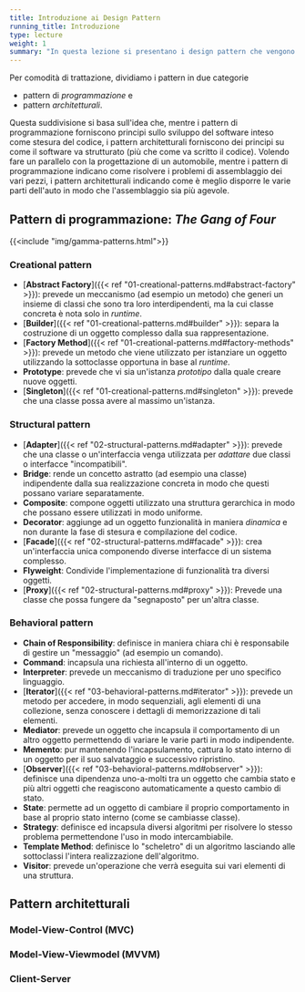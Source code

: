 ```yaml
---
title: Introduzione ai Design Pattern
running_title: Introduzione
type: lecture
weight: 1
summary: "In questa lezione si presentano i design pattern che vengono affrontati in questo modulo. Pur non rappresentando una lista esaustiva, i pattern qui menzionati (trattati in dettaglio nelle seguenti lezioni) coprono un significativo numero di situazioni di progettazione software."
---
```


Per comodità di trattazione, dividiamo i pattern in due categorie
* pattern di *programmazione* e
* pattern *architetturali*.

Questa suddivisione si basa sull'idea che, mentre i pattern di programmazione
forniscono principi sullo sviluppo del software inteso come stesura del codice,
i pattern architetturali forniscono dei principi su come il software va
strutturato (più che come va scritto il codice). Volendo fare un parallelo con
la progettazione di un automobile, mentre i pattern di programmazione indicano
come risolvere i problemi di assemblaggio dei vari pezzi, i pattern architetturali
indicando come è meglio disporre le varie parti dell'auto in modo che l'assemblaggio
sia più agevole.

## Pattern di programmazione: *The Gang of Four*

{{<include "img/gamma-patterns.html">}}

### Creational pattern

* [**Abstract Factory**]({{< ref "01-creational-patterns.md#abstract-factory" >}}):
prevede un meccanismo (ad esempio un metodo) che generi un insieme di classi che
sono tra loro interdipendenti, ma la cui classe concreta è nota solo in *runtime*.
* [**Builder**]({{< ref "01-creational-patterns.md#builder" >}}): separa la
costruzione di un oggetto complesso dalla sua rappresentazione.
* [**Factory Method**]({{< ref "01-creational-patterns.md#factory-methods" >}}):
prevede un metodo che viene utilizzato per istanziare un oggetto utilizzando la
sottoclasse opportuna in base al *runtime*.
* **Prototype**: prevede che vi sia un'istanza *prototipo* dalla quale creare
nuove oggetti. 
* [**Singleton**]({{< ref "01-creational-patterns.md#singleton" >}}): prevede che
 una classe possa avere al massimo un'istanza.

### Structural pattern
* [**Adapter**]({{< ref "02-structural-patterns.md#adapter" >}}): prevede che una
classe o un'interfaccia venga utilizzata per *adattare* due classi o interfacce
"incompatibili".
* **Bridge**: rende un concetto astratto (ad esempio una classe) indipendente
dalla sua realizzazione concreta in modo che questi possano variare separatamente.
* **Composite**: compone
oggetti utilizzato una struttura gerarchica in modo che possano essere utilizzati
in modo uniforme.
* **Decorator**: aggiunge ad un oggetto funzionalità in maniera *dinamica* e non
durante la fase di stesura e compilazione del codice.
* [**Facade**]({{< ref "02-structural-patterns.md#facade" >}}): crea un'interfaccia
unica componendo diverse interfacce di un sistema complesso.
* **Flyweight**: Condivide l'implementazione di funzionalità tra diversi oggetti.
* [**Proxy**]({{< ref "02-structural-patterns.md#proxy" >}}): Prevede una classe
che possa fungere da "segnaposto" per un'altra classe.

### Behavioral pattern
* **Chain of Responsibility**: definisce in maniera chiara chi è responsabile di
gestire un "messaggio" (ad esempio un comando).
* **Command**: incapsula una richiesta all'interno di un oggetto.
* **Interpreter**: prevede un meccanismo di traduzione per uno specifico linguaggio.
* [**Iterator**]({{< ref "03-behavioral-patterns.md#iterator" >}}): prevede un
metodo per accedere, in modo sequenziali, agli elementi di una collezione, senza
conoscere i dettagli di memorizzazione di tali elementi.
* **Mediator**: prevede un oggetto che incapsula il comportamento di un altro
oggetto permettendo di variare le varie parti in modo indipendente.
* **Memento**: pur mantenendo l'incapsulamento, cattura lo stato interno di un
oggetto per il suo salvataggio e successivo ripristino.
* [**Observer**]({{< ref "03-behavioral-patterns.md#observer" >}}): definisce una
dipendenza uno-a-molti tra un oggetto che cambia stato e più altri oggetti che
reagiscono automaticamente a questo cambio di stato.
* **State**: permette ad un oggetto di cambiare il proprio comportamento in base
al proprio stato interno (come se cambiasse classe).
* **Strategy**: definisce ed incapsula diversi algoritmi per risolvere lo stesso
problema permettendone l'uso in modo intercambiabile.
* **Template Method**: definisce lo "scheletro" di un algoritmo lasciando alle
sottoclassi l'intera realizzazione dell'algoritmo.
* **Visitor**: prevede un'operazione che verrà eseguita sui vari elementi di una
struttura.

## Pattern architetturali

### Model-View-Control (MVC)

### Model-View-Viewmodel (MVVM)

### Client-Server